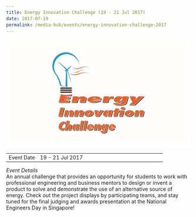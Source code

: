 ```yaml
---
title: Energy Innovation Challenge (19 - 21 Jul 2017)
date: 2017-07-19
permalink: /media-hub/events/energy-innovation-challenge-2017
---
```

![Energy Innovation Challenge 2017](/images/media-hub/events/till-2020/energy-innovation-challenge-2017.png)

<table style="width:100%">
  <tr>
    <td style="width:20%">Event Date</td>	
    <td style="width:80%">19 - 21 Jul 2017</td>	
  </tr>
</table>

*Event Details*<br>	
An annual challenge that provides an opportunity for students to work with professional engineering and business mentors to design or invent a product to solve and demonstrate the use of an alternative source of energy. Check out the project displays by participating teams, and stay tuned for the final judging and awards presentation at the National Engineers Day in Singapore!